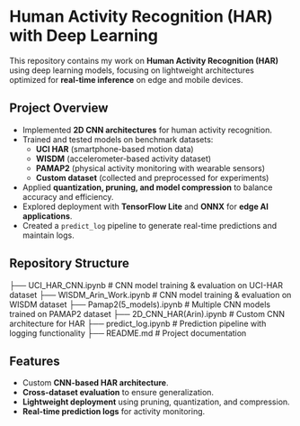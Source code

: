 # Human Activity Recognition (HAR) with Deep Learning  

This repository contains my work on **Human Activity Recognition (HAR)** using deep learning models, focusing on lightweight architectures optimized for **real-time inference** on edge and mobile devices.  


## Project Overview  
- Implemented **2D CNN architectures** for human activity recognition.  
- Trained and tested models on benchmark datasets:  
  - **UCI HAR** (smartphone-based motion data)  
  - **WISDM** (accelerometer-based activity dataset)  
  - **PAMAP2** (physical activity monitoring with wearable sensors)  
  - **Custom dataset** (collected and preprocessed for experiments)  
- Applied **quantization, pruning, and model compression** to balance accuracy and efficiency.  
- Explored deployment with **TensorFlow Lite** and **ONNX** for **edge AI applications**.  
- Created a `predict_log` pipeline to generate real-time predictions and maintain logs.  


## Repository Structure  
├── UCI_HAR_CNN.ipynb # CNN model training & evaluation on UCI-HAR dataset
├── WISDM_Arin_Work.ipynb # CNN model training & evaluation on WISDM dataset
├── Pamap2(5_models).ipynb # Multiple CNN models trained on PAMAP2 dataset
├── 2D_CNN_HAR(Arin).ipynb # Custom CNN architecture for HAR
├── predict_log.ipynb # Prediction pipeline with logging functionality
├── README.md # Project documentation

## Features  
- Custom **CNN-based HAR architecture**.  
- **Cross-dataset evaluation** to ensure generalization.  
- **Lightweight deployment** using pruning, quantization, and compression.  
- **Real-time prediction logs** for activity monitoring.  


